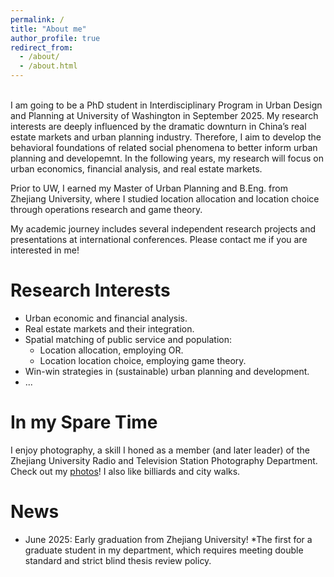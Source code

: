 ```yaml
---
permalink: /
title: "About me"
author_profile: true
redirect_from: 
  - /about/
  - /about.html
---
```

<br>
I am going to be a PhD student in Interdisciplinary Program in Urban Design and Planning at University of Washington in September 2025. My research interests are deeply influenced by the dramatic downturn in China’s real estate markets and urban planning industry. Therefore, I aim to develop the behavioral foundations of related social phenomena to better inform urban planning and developemnt. In the following years, my research will focus on urban economics, financial analysis, and real estate markets.  

Prior to UW, I earned my Master of Urban Planning and B.Eng. from Zhejiang University, where I studied location allocation and location choice through operations research and game theory.  
 
My academic journey includes several independent research projects and presentations at international conferences. Please contact me if you are interested in me!  

Research Interests
======
* Urban economic and financial analysis.  
* Real estate markets and their integration.  
* Spatial matching of public service and population:
  * Location allocation, employing OR.
  * Location location choice, employing game theory.    
* Win-win strategies in (sustainable) urban planning and development.  
* ...

In my Spare Time
======
I enjoy photography, a skill I honed as a member (and later leader) of the Zhejiang University Radio and Television Station Photography Department. Check out my [photos](https://hlpgallery.mysxl.cn/)! I also like billiards and city walks.

News
======
* June 2025: Early graduation from Zhejiang University!
  *The first for a graduate student in my department, which requires meeting double standard and strict blind thesis review policy.
